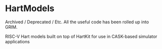 # HartModels

Archived / Deprecated / Etc. All the useful code has been rolled up into GRIM.

RISC-V Hart models built on top of HartKit for use in CASK-based simulator applications

